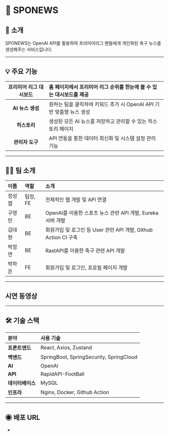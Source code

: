 # 🎤 SPONEWS

## 👋 소개
SPONEWS는 OpenAI API를 활용하여 프리미어리그 팬들에게 개인화된 축구 뉴스를 생성해주는 서비스입니다.

---

## 💡 주요 기능
| **프리미어 리그 대시보드** | 홈 페이지에서 프리미어 리그 순위를 한눈에 볼 수 있는 대시보드를 제공 |
|:---:|:---|
| **AI 뉴스 생성** | 원하는 팀을 클릭하여 키워드 추가 시 OpenAI API 기반 맞춤형 뉴스 생성 |
| **히스토리** | 생성된 모든 AI 뉴스를 저장하고 관리할 수 있는 히스토리 페이지 |
| **관리자 도구** | API 연동을 통한 데이터 최신화 및 시스템 설정 관리 기능 |

---

## 👨‍💻 팀 소개

| 이름 | 역할 | 소개 |
|:-----|:-----|:-----|
| 정성엽 | 팀장, FE | 전체적인 웹 개발 및 API 연결 |
| 구영민 | BE | OpenAI를 이용한 스포츠 뉴스 관련 API 개발, Eureka 서버 개발 |
| 김대현 | BE | 회원가입 및 로그인 등 User 관련 API 개발, Github Action CI 구축 |
| 박정연 | BE | RastAPI를 이용한 축구 관련 API 개발 |
| 박하은 | FE | 회원가입 및 로그인, 프로필 페이지 개발 |

---

## 시연 동영상

---

## 🛠️ 기술 스택
| 분야 | 사용 기술 |
|:-----|:-----|
| **프론트엔드** | React, Axios, Zustand |
| **백엔드** | SpringBoot, SpringSecurity, SpringCloud |
| **AI** | OpenAI |
| **API** | RapidAPI-FootBall |
| **데이터베이스** | MySQL |
| **인프라** | Nginx, Docker, Github Action |

---

## ◉ 배포 URL
- ~~~


